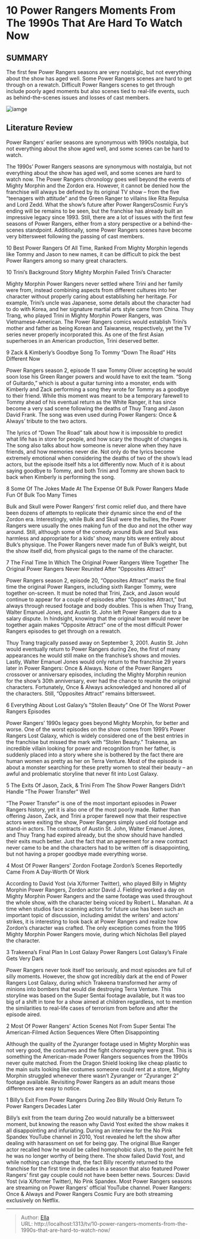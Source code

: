 # 10 Power Rangers Moments From The 1990s That Are Hard To Watch Now


## SUMMARY 


 The first few Power Rangers seasons are very nostalgic, but not everything about the show has aged well. 
 Some Power Rangers scenes are hard to get through on a rewatch. 
 Difficult Power Rangers scenes to get through include poorly aged moments but also scenes tied to real-life events, such as behind-the-scenes issues and losses of cast members. 

![iamge](https://static1.srcdn.com/wordpress/wp-content/uploads/2024/01/power-rangers-1990s-moments-aged-badly.jpg)

## Literature Review
Power Rangers’ earlier seasons are synonymous with 1990s nostalgia, but not everything about the show aged well, and some scenes can be hard to watch.




The 1990s’ Power Rangers seasons are synonymous with nostalgia, but not everything about the show has aged well, and some scenes are hard to watch now. The Power Rangers chronology goes well beyond the events of Mighty Morphin and the Zordon era. However, it cannot be denied how the franchise will always be defined by its original TV show – from the five “teenagers with attitude” and the Green Ranger to villains like Rita Repulsa and Lord Zedd.
What the show’s future after Power RangersCosmic Fury’s ending will be remains to be seen, but the franchise has already built an impressive legacy since 1993. Still, there are a lot of issues with the first few seasons of Power Rangers, either from a story perspective or a behind-the-scenes standpoint. Additionally, some Power Rangers scenes have become very bittersweet following the passing of cast members.
            
 
 10 Best Power Rangers Of All Time, Ranked 
From Mighty Morphin legends like Tommy and Jason to new names, it can be difficult to pick the best Power Rangers among so many great characters.













 








 10  Trini’s Background Story 
Mighty Morphin Failed Trini’s Character
        

Mighty Morphin Power Rangers never settled where Trini and her family were from, instead combining aspects from different cultures into her character without properly caring about establishing her heritage. For example, Trini’s uncle was Japanese, some details about the character had to do with Korea, and her signature martial arts style came from China. Thuy Trang, who played Trini in Mighty Morphin Power Rangers, was Vietnamese-American. The Power Rangers comics would establish Trini’s mother and father as being Korean and Taiwanese, respectively, yet the TV series never properly incorporated this. As one of the first Asian superheroes in an American production, Trini deserved better.





 9  Zack &amp; Kimberly’s Goodbye Song To Tommy 
“Down The Road” Hits Different Now
        

Power Rangers season 2, episode 11 saw Tommy Oliver accepting he would soon lose his Green Ranger powers and would have to exit the team. “Song of Guitardo,” which is about a guitar turning into a monster, ends with Kimberly and Zack performing a song they wrote for Tommy as a goodbye to their friend. While this moment was meant to be a temporary farewell to Tommy ahead of his eventual return as the White Ranger, it has since become a very sad scene following the deaths of Thuy Trang and Jason David Frank. The song was even used during Power Rangers: Once &amp; Always’ tribute to the two actors.


The lyrics of “Down The Road” talk about how it is impossible to predict what life has in store for people, and how scary the thought of changes is. The song also talks about how someone is never alone when they have friends, and how memories never die. Not only do the lyrics become extremely emotional when considering the deaths of two of the show’s lead actors, but the episode itself hits a lot differently now. Much of it is about saying goodbye to Tommy, and both Trini and Tommy are shown back to back when Kimberly is performing the song.





 8  Some Of The Jokes Made At The Expense Of Bulk 
Power Rangers Made Fun Of Bulk Too Many Times
        

Bulk and Skull were Power Rangers’ first comic relief duo, and there have been dozens of attempts to replicate their dynamic since the end of the Zordon era. Interestingly, while Bulk and Skull were the bullies, the Power Rangers were usually the ones making fun of the duo and not the other way around. Still, although some of the comedy around Bulk and Skull was harmless and appropriate for a kids&#39; show, many bits were entirely about Bulk’s physique. The Power Rangers never made fun of Bulk’s weight, but the show itself did, from physical gags to the name of the character.





 7  The Final Time In Which The Original Power Rangers Were Together 
The Original Power Rangers Never Reunited After “Opposites Attract”


 







Power Rangers season 2, episode 20, “Opposites Attract” marks the final time the original Power Rangers, including sixth Ranger Tommy, were together on-screen. It must be noted that Trini, Zack, and Jason would continue to appear for a couple of episodes after “Opposites Attract,” but always through reused footage and body doubles. This is when Thuy Trang, Walter Emanuel Jones, and Austin St. John left Power Rangers due to a salary dispute. In hindsight, knowing that the original team would never be together again makes “Opposite Attract” one of the most difficult Power Rangers episodes to get through on a rewatch.


Thuy Trang tragically passed away on September 3, 2001. Austin St. John would eventually return to Power Rangers during Zeo, the first of many appearances he would still make on the franchise’s shows and movies. Lastly, Walter Emanuel Jones would only return to the franchise 29 years later in Power Rangers: Once &amp; Always. None of the Power Rangers crossover or anniversary episodes, including the Mighty Morphin reunion for the show’s 30th anniversary, ever had the chance to reunite the original characters. Fortunately, Once &amp; Always acknowledged and honored all of the characters. Still, “Opposites Attract” remains bittersweet.





 6  Everything About Lost Galaxy’s &#34;Stolen Beauty” 
One Of The Worst Power Rangers Episodes 
        

Power Rangers’ 1990s legacy goes beyond Mighty Morphin, for better and worse. One of the worst episodes on the show comes from 1999’s Power Rangers Lost Galaxy, which is widely considered one of the best entries in the franchise but missed the mark with “Stolen Beauty.” Trakeena, an incredible villain looking for power and recognition from her father, is suddenly placed into a story where she is bothered by the fact there are human women as pretty as her on Terra Venture. Most of the episode is about a monster searching for these pretty women to steal their beauty – an awful and problematic storyline that never fit into Lost Galaxy.





 5  The Exits Of Jason, Zack, &amp; Trini From The Show 
Power Rangers Didn’t Handle “The Power Transfer” Well


 







“The Power Transfer” is one of the most important episodes in Power Rangers history, yet it is also one of the most poorly made. Rather than offering Jason, Zack, and Trini a proper farewell now that their respective actors were exiting the show, Power Rangers simply used old footage and stand-in actors. The contracts of Austin St. John, Walter Emanuel Jones, and Thuy Trang had expired already, but the show should have handled their exits much better. Just the fact that an agreement for a new contract never came to be and the characters had to be written off is disappointing, but not having a proper goodbye made everything worse.





 4  Most Of Power Rangers&#39; Zordon Footage 
Zordon’s Scenes Reportedly Came From A Day-Worth Of Work
        

According to David Yost (via X/former Twitter), who played Billy in Mighty Morphin Power Rangers, Zordon actor David J. Fielding worked a day on Mighty Morphin Power Rangers and the same footage was used throughout the whole show, with the character being voiced by Robert L. Manahan. At a time when studios face scanning actors for future use has been such an important topic of discussion, including amidst the writers&#39; and actors’ strikes, it is interesting to look back at Power Rangers and realize how Zordon’s character was crafted. The only exception comes from the 1995 Mighty Morphin Power Rangers movie, during which Nicholas Bell played the character.





 3  Trakeena’s Final Plan In Lost Galaxy 
Power Rangers Lost Galaxy’s Finale Gets Very Dark
        

Power Rangers never took itself too seriously, and most episodes are full of silly moments. However, the show got incredibly dark at the end of Power Rangers Lost Galaxy, during which Trakeena transformed her army of minions into bombers that would die destroying Terra Venture. This storyline was based on the Super Sentai footage available, but it was too big of a shift in tone for a show aimed at children regardless, not to mention the similarities to real-life cases of terrorism from before and after the episode aired.





 2  Most Of Power Rangers&#39; Action Scenes Not From Super Sentai 
The American-Filmed Action Sequences Were Often Disappointing
        

Although the quality of the Zyuranger footage used in Mighty Morphin was not very good, the costumes and the fight choreography were great. This is something the American-made Power Rangers sequences from the 1990s never quite matched. From the Dragon Shield looking like cheap plastic to the main suits looking like costumes someone could rent at a store, Mighty Morphin struggled whenever there wasn’t Zyuranger or “Zyuranger 2” footage available. Revisiting Power Rangers as an adult means those differences are easy to notice.





 1  Billy’s Exit From Power Rangers During Zeo 
Billy Would Only Return To Power Rangers Decades Later


 







Billy’s exit from the team during Zeo would naturally be a bittersweet moment, but knowing the reason why David Yost exited the show makes it all disappointing and infuriating. During an interview for the No Pink Spandex YouTube channel in 2010, Yost revealed he left the show after dealing with harassment on set for being gay. The original Blue Ranger actor recalled how he would be called homophobic slurs, to the point he felt he was no longer worthy of being there. The show failed David Yost, and while nothing can change that, the fact Billy recently returned to the franchise for the first time in decades in a season that also featured Power Rangers’ first gay couple could not have been better news.
Sources: David Yost (via X/former Twitter), No Pink Spandex.
Most Power Rangers seasons are streaming on Power Rangers&#39; official YouTube channel. Power Rangers: Once &amp; Always and Power Rangers Cosmic Fury are both streaming exclusively on Netflix. 


---

> Author: [Ella](https://instagram.hk.cn/)  
> URL: http://localhost:1313/tv/10-power-rangers-moments-from-the-1990s-that-are-hard-to-watch-now/  

